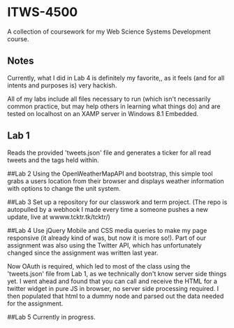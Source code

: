 # ITWS-4500
A collection of coursework for my Web Science Systems Development course.

## Notes
Currently, what I did in Lab 4 is definitely my favorite,, as it feels (and for all intents and purposes is) very hackish.

All of my labs include all files necessary to run (which isn't necessarily common practice, but may help others in learning what things do) and are tested on localhost on an XAMP server in Windows 8.1 Embedded.

## Lab 1
Reads the provided 'tweets.json' file and generates a ticker for all read tweets and the tags held within.

##Lab 2
Using the OpenWeatherMapAPI and bootstrap, this simple tool grabs a users location from their browser and displays weather information with options to change the unit system.

##Lab 3
Set up a repository for our classwork and term project. (The repo is autopulled by a webhook I made every time a someone pushes a new update, live at wwww.tcktr.tk/tcktr/)

##Lab 4
Use jQuery Mobile and CSS media queries to make my page responsive (it already kind of was, but now it is more so!). Part of our assignment was also using the Twitter API, which has unfortunately changed since the assignment was written last year. 

Now OAuth is required, which led to most of the class using the 'tweets.json' file from Lab 1, as we technically don't know server side things yet. I went ahead and found that you can call and receive the HTML for a twitter widget in pure JS in browser, no server side processing required. I then populated that html to a dummy node and parsed out the data needed for the assignment. 

##Lab 5
Currently in progress.
